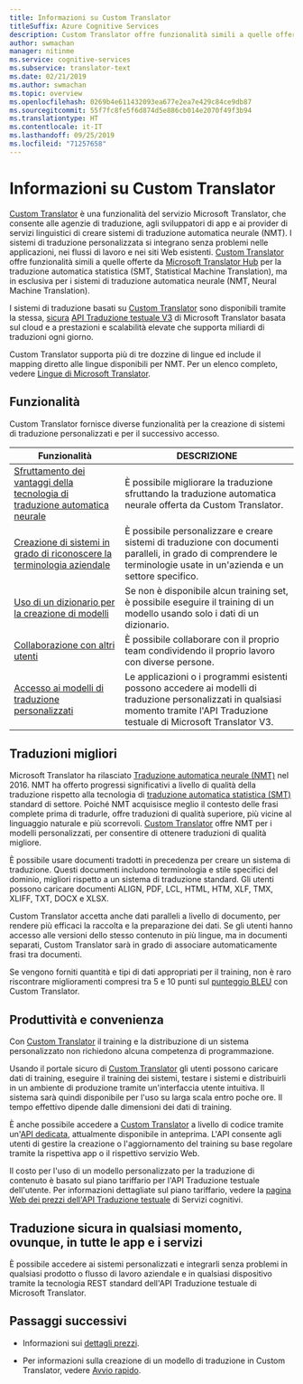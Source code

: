 ```yaml
---
title: Informazioni su Custom Translator
titleSuffix: Azure Cognitive Services
description: Custom Translator offre funzionalità simili a quelle offerte da Microsoft Translator Hub per la traduzione automatica statistica (SMT, Statistical Machine Translation), ma in esclusiva per i sistemi di traduzione automatica neurale (NMT, Neural Machine Translation).
author: swmachan
manager: nitinme
ms.service: cognitive-services
ms.subservice: translator-text
ms.date: 02/21/2019
ms.author: swmachan
ms.topic: overview
ms.openlocfilehash: 0269b4e611432093ea677e2ea7e429c84ce9db87
ms.sourcegitcommit: 55f7fc8fe5f6d874d5e886cb014e2070f49f3b94
ms.translationtype: HT
ms.contentlocale: it-IT
ms.lasthandoff: 09/25/2019
ms.locfileid: "71257658"
---
```

# <a name="what-is-custom-translator"></a>Informazioni su Custom Translator

[Custom Translator](https://portal.customtranslator.azure.ai) è una funzionalità del servizio Microsoft Translator, che consente alle agenzie di traduzione, agli sviluppatori di app e ai provider di servizi linguistici di creare sistemi di traduzione automatica neurale (NMT). I sistemi di traduzione personalizzata si integrano senza problemi nelle applicazioni, nei flussi di lavoro e nei siti Web esistenti. [Custom Translator](https://portal.customtranslator.azure.ai/) offre funzionalità simili a quelle offerte da [Microsoft Translator Hub](https://hub.microsofttranslator.com/) per la traduzione automatica statistica (SMT, Statistical Machine Translation), ma in esclusiva per i sistemi di traduzione automatica neurale (NMT, Neural Machine Translation).

I sistemi di traduzione basati su [Custom Translator](https://portal.customtranslator.azure.ai) sono disponibili tramite la stessa, [sicura](https://cognitive.uservoice.com/knowledgebase/articles/1147537-api-and-customization-confidentiality) [API Traduzione testuale V3](https://docs.microsoft.com/azure/cognitive-services/translator/reference/v3-0-translate?tabs=curl) di Microsoft Translator basata sul cloud e a prestazioni e scalabilità elevate che supporta miliardi di traduzioni ogni giorno.

Custom Translator supporta più di tre dozzine di lingue ed include il mapping diretto alle lingue disponibili per NMT. Per un elenco completo, vedere [Lingue di Microsoft Translator](https://docs.microsoft.com/azure/cognitive-services/translator/language-support#customization).

## <a name="features"></a>Funzionalità

Custom Translator fornisce diverse funzionalità per la creazione di sistemi di traduzione personalizzati e per il successivo accesso.

|Funzionalità  |DESCRIZIONE  |
|---------|---------|
|[Sfruttamento dei vantaggi della tecnologia di traduzione automatica neurale](https://blogs.msdn.microsoft.com/translation/2016/11/15/microsoft-translator-launching-neural-network-based-translations-for-all-its-speech-languages/)     |  È possibile migliorare la traduzione sfruttando la traduzione automatica neurale offerta da Custom Translator.       |
|[Creazione di sistemi in grado di riconoscere la terminologia aziendale](what-are-parallel-documents.md)     |  È possibile personalizzare e creare sistemi di traduzione con documenti paralleli, in grado di comprendere le terminologie usate in un'azienda e un settore specifico.       |
|[Uso di un dizionario per la creazione di modelli](what-is-dictionary.md)     |   Se non è disponibile alcun training set, è possibile eseguire il training di un modello usando solo i dati di un dizionario.       |
|[Collaborazione con altri utenti](how-to-manage-settings.md#share-your-workspace)     |   È possibile collaborare con il proprio team condividendo il proprio lavoro con diverse persone.     |
|[Accesso ai modelli di traduzione personalizzati](https://docs.microsoft.com/azure/cognitive-services/translator/reference/v3-0-translate?tabs=curl)     |  Le applicazioni o i programmi esistenti possono accedere ai modelli di traduzione personalizzati in qualsiasi momento tramite l'API Traduzione testuale di Microsoft Translator V3.       |

## <a name="get-better-translations"></a>Traduzioni migliori

Microsoft Translator ha rilasciato [Traduzione automatica neurale (NMT)](https://blogs.msdn.microsoft.com/translation/2016/11/15/microsoft-translator-launching-neural-network-based-translations-for-all-its-speech-languages/) nel 2016. NMT ha offerto progressi significativi a livello di qualità della traduzione rispetto alla tecnologia di [traduzione automatica statistica (SMT)](https://en.wikipedia.org/wiki/Statistical_machine_translation) standard di settore. Poiché NMT acquisisce meglio il contesto delle frasi complete prima di tradurle, offre traduzioni di qualità superiore, più vicine al linguaggio naturale e più scorrevoli. [Custom Translator](https://portal.customtranslator.azure.ai) offre NMT per i modelli personalizzati, per consentire di ottenere traduzioni di qualità migliore.

È possibile usare documenti tradotti in precedenza per creare un sistema di traduzione. Questi documenti includono terminologia e stile specifici del dominio, migliori rispetto a un sistema di traduzione standard. Gli utenti possono caricare documenti ALIGN, PDF, LCL, HTML, HTM, XLF, TMX, XLIFF, TXT, DOCX e XLSX.

Custom Translator accetta anche dati paralleli a livello di documento, per rendere più efficaci la raccolta e la preparazione dei dati. Se gli utenti hanno accesso alle versioni dello stesso contenuto in più lingue, ma in documenti separati, Custom Translator sarà in grado di associare automaticamente frasi tra documenti.

Se vengono forniti quantità e tipi di dati appropriati per il training, non è raro riscontrare miglioramenti compresi tra 5 e 10 punti sul [punteggio BLEU](what-is-bleu-score.md) con Custom Translator.

## <a name="be-productive-and-cost-effective"></a>Produttività e convenienza

Con [Custom Translator](https://portal.customtranslator.azure.ai) il training e la distribuzione di un sistema personalizzato non richiedono alcuna competenza di programmazione.

Usando il portale sicuro di [Custom Translator](https://portal.customtranslator.azure.ai) gli utenti possono caricare dati di training, eseguire il training dei sistemi, testare i sistemi e distribuirli in un ambiente di produzione tramite un'interfaccia utente intuitiva. Il sistema sarà quindi disponibile per l'uso su larga scala entro poche ore. Il tempo effettivo dipende dalle dimensioni dei dati di training.

È anche possibile accedere a [Custom Translator](https://portal.customtranslator.azure.ai) a livello di codice tramite un'[API dedicata](https://custom-api.cognitive.microsofttranslator.com/swagger/), attualmente disponibile in anteprima. L'API consente agli utenti di gestire la creazione o l'aggiornamento del training su base regolare tramite la rispettiva app o il rispettivo servizio Web.

Il costo per l'uso di un modello personalizzato per la traduzione di contenuto è basato sul piano tariffario per l'API Traduzione testuale dell'utente. Per informazioni dettagliate sul piano tariffario, vedere la [pagina Web dei prezzi dell'API Traduzione testuale](https://azure.microsoft.com/pricing/details/cognitive-services/translator-text-api/) di Servizi cognitivi.

## <a name="securely-translate-anytime-anywhere-on-all-your-apps-and-services"></a>Traduzione sicura in qualsiasi momento, ovunque, in tutte le app e i servizi

È possibile accedere ai sistemi personalizzati e integrarli senza problemi in qualsiasi prodotto o flusso di lavoro aziendale e in qualsiasi dispositivo tramite la tecnologia REST standard dell'API Traduzione testuale di Microsoft Translator.

## <a name="next-steps"></a>Passaggi successivi

- Informazioni sui [dettagli prezzi](https://azure.microsoft.com/pricing/details/cognitive-services/translator-text-api/).

- Per informazioni sulla creazione di un modello di traduzione in Custom Translator, vedere [Avvio rapido](quickstart-build-deploy-custom-model.md).
